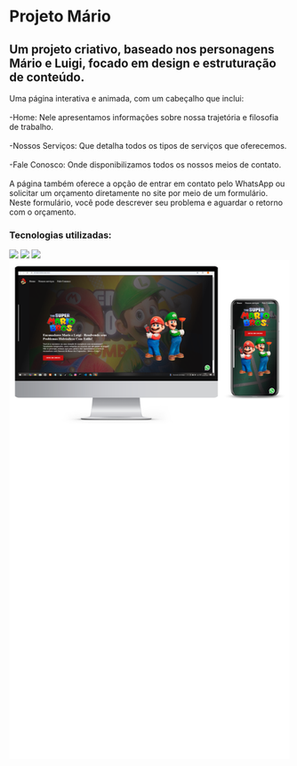 <h1>Projeto Mário</h1>

<h2>Um projeto criativo, baseado nos personagens Mário e Luigi, focado em design e estruturação de conteúdo.</h2>

<p>Uma página interativa e animada,  com um cabeçalho que inclui:<br>
  <br>
  -Home: Nele apresentamos informações sobre nossa trajetória e filosofia de trabalho.<br>
  <br>
  -Nossos Serviços: Que detalha todos os tipos de serviços que oferecemos.<br>
  <br>
  -Fale Conosco: Onde disponibilizamos todos os nossos meios de contato.<br>
  <br>
  A página também oferece a opção de entrar em contato pelo WhatsApp ou solicitar um orçamento diretamente no site por meio de um formulário. Neste formulário, você pode descrever seu problema e aguardar o retorno com o orçamento.</p>

<h3>Tecnologias utilizadas:</h3>
<img src="https://img.shields.io/badge/HTML5-E34F26?style=for-the-badge&logo=html5&logoColor=white"/>
<img src="https://img.shields.io/badge/CSS3-1572B6?style=for-the-badge&logo=css3&logoColor=white"/>
<img src="https://img.shields.io/badge/JavaScript-F7DF1E?style=for-the-badge&logo=javascript&logoColor=black"/>
<img src="https://github.com/AndreOliveira97-Dev/Projeto-Mario/blob/main/img.mario/Computador%20assist%C3%AAncia%20t%C3%A9cnica%20comprar%20monitor%20novo%20azul%20e%20roxo%20-%20story%20do%20Instagram%20redes%20sociais.png?raw=true"/>


